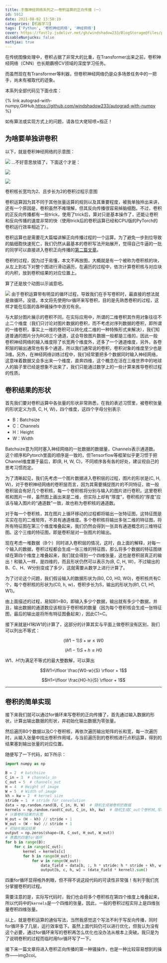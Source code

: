 ```yaml
---
title: 手撸神经网络系列之——卷积运算的正向传播（一）
id: 5912
date: 2021-08-02 13:58:19
categories: [机器学习]
tags: ['Python', '卷积神经网络', '神经网络']
cover: https://fastly.jsdelivr.net/gh/windshadow233/BlogStorage@files/png/70aac277b8622b592db83c23c1904c45.png
disableNunjucks: false
mathjax: true
---
```


在传统图像处理中，卷积占据了非常大的比重，在Transformer出来之前，卷积神经网络（CNN）也长期霸榜CV领域的深度学习任务。

而虽然现在有Transformer等利器，但卷积神经网络仍是众多场景任务中的一把手，尚未有被取代的迹象。


本系列全部代码见下面仓库：

{% link autograd-with-numpy,GitHub,https://github.com/windshadow233/autograd-with-numpy %}

如有算法或实现方式上的问题，请各位大佬轻喷+指正！

## 为啥要单独讲卷积


以下，就是卷积神经网络的示意图：



![](https://fastly.jsdelivr.net/gh/windshadow233/BlogStorage@files/png/1305e0643765dea4ba151b65c78b96a9.png)
...不好意思放错了，下面这个才是：



![](https://fastly.jsdelivr.net/gh/windshadow233/BlogStorage@files/webp/2db2e9b849f6949165a878ef117157d6.webp)

![](https://fastly.jsdelivr.net/gh/windshadow233/BlogStorage@files/png/70aac277b8622b592db83c23c1904c45.png)

卷积核长宽均为2、且步长为2的卷积过程示意图


卷积运算因为其不同于其他张量运算的规则以及其重要程度，被我单独拎出来讲，还有一个原因是，卷积虽然不难理解，但其反向传播很容易掉脑细胞。不过，卷积的正反向传播都有一些trick，使用了trick后，算对只是基本操作了，还能让卷积和反向传播的速度非常的快（使用trick后的卷积运算已经和CPU版的PyTorch的卷积运行效率相近了）。


卷积运算也是需要花大篇幅讲解正向传播过程的一个运算。为了避免一步到位导致的脑细胞快速死亡，我们仍然从最基本的卷积写法开始展开，觉得自己牛逼的一批的同学可以直接进入卷积正向传播的[第二篇文章](/blog/5945/)。


卷积的过程，因为过于易懂，本文不再放图，大概就是有一个被称为卷积核的块，从左上到右下对整个图进行滑动遍历，在遍历的过程中，依次计算卷积核与对应块的内积，放到卷积结果的对应位置上。


算了还是放个动图以示诚意吧。



![](https://fastly.jsdelivr.net/gh/windshadow233/BlogStorage@files/gif/a13db92f4878f4acc269505548995c38.gif)
由于卷积运算带有明显的循环过程，导致我们在手写卷积时，最直接的想法就是做循环。没错，本文将先使用for循环来写卷积，目的是先熟悉卷积的过程，这样才能在后面的各种骚操作中游刃有余。


与大部分图片展示的卷积不同，在实际应用中，所谓的二维卷积其作用对象往往不止二个维度（我们只讨论对图片数据的卷积，而不考虑对序列数据的卷积，即所谓的一维卷积，事实上一维的卷积可以转化成二维的一种特殊形式来解决），我们知道普通的图片分为RGB三个通道，这会导致图片数据一般都是三维的，因此一般卷积神经网络的输入维度除了长宽两个维度外，还多了一个通道维度，另外，各卷积层的输出通常也有多个通道，所以我们通常说的卷积，卷积对象的维度至少也是3维。另外，在神经网络训练过程中，我们经常要把多个数据同时输入神经网络，这意味着数据又会多出来一个维度，直奔四维，这个概念在活在三维世界中的地球人的脑子里已经是想象不出来了，我们只能通过数学上的一些计算来推导卷积过程的性质。


## 卷积结果的形状


首先我们要对卷积运算中各张量的形状非常熟悉，在我的表述习惯里，被卷积张量的形状定义为(B, C, H, W)，四个维度，这四个字母分别表示


- B：Batchsize
- C：Channels
- H：Height
- W：Width

Batchsize意为同时塞入神经网络的一批数据的数据量，Channels表示通道数。这个顺序和Pytorch里面的顺序是一致的，但Tensorflow等框架似乎更习惯于把Channel维度置于最后，即(B, H, W, C)，不同顺序各有各的好处，建议视自己的思考习惯而定。


为了清晰起见，我们先考虑一个图片数据进入卷积层的过程，图片的形状是(C, H, W)，对于卷积神经网络的卷积层而言，因为其需要捕捉图片的不同特征，故一般卷积层会有好几个卷积核，每一个卷积核将分别与输入的图片进行卷积。这里卷积核和图片一样，虽然图上画出来是二维，但实际上却有“厚度”，卷积核的“厚度”应该与输入图片的“通道数”一致，故也称为卷积核的通道数。


对于每一个卷积核，其在图片上循环移动的过程都将输出一张特征图，这特征图是实实在在的二维矩阵，不具有通道维度。多个卷积核将输出多张二维的特征图，将所有特征图在第三个维度堆叠起来，我们仍然会得到一张具有通道概念的三维特征图。这个三维的特征图，即是卷积层对一张图片的输出。


现在考虑一堆数据（B个）同时进入卷积层的情况，这时，由上面的解释，对每一个输入的数据，卷积过程都会生成一张三维的特征图，那么将多个数据的特征图继续在第四个维度上堆叠起来，我们就会得到一个四维张量，这也是卷积层真正的输出！和输入一样，是四维的，而且形状仍然可以表示为(B, C, H, W)，不过输出的B、C、H、W分别变成了多少，这就需要从数学上进行计算了。


为了讨论这个问题，我们假设输入的数据形状为(B0, C0, H0, W0)，卷积核共有C个，每个卷积核的形状为(C0, h, w)，卷积步长为S，输出的形状为(B1, C1, H1, W1)。


由上面描述的过程，易知B1=B0，即输入多少个数据，输出就有多少个数据，并且，输出数据的通道数应该相当于卷积核的数量（因为每个卷积核会生成一张特征图，最后的输出是将所有特征图叠起来），因此C1=C。


接下来就是H1和W1的计算了，这部分的计算其实与平面上做卷积没有区别，我们可以列出不等式：


$$(W1-1)S + w\le W0$$


$$(H1-1)S + h\le H0$$


$W1、H1$为满足不等式的最大整数解，可以算出


$$W1=\lfloor \frac{W0-w}{S} \rfloor + 1$$


$$H1=\lfloor \frac{H0-h}{S} \rfloor + 1$$




---

## 卷积的简单实现


接下来我们就可以通过for循环来写卷积的正向传播了，首先通过输入数据的形状，计算出输出数据的形状，并初始化输出数据为零张量。


然后遍历B0个数据以及C个卷积核，再依次遍历输出矩阵的长和宽，每一次遍历时，从输入张量中找出卷积作用域，与当前遍历到的卷积核进行点积运算，得到的结果塞到输出张量的对应位置。


随便写了一下代码，如下所示：



```python
import numpy as np

B = 2  # batchsize
C_in = 3  # channels_in
C_out = 5  # channels_out
H = 4  # Height of image
W = 5  # Width of image
kh = kw = 2  # kernel size
stride = 1  # stride for convolution
data = np.random.rand(B, C_in, H, W)  # 随机生成被卷积的数据
kernels = np.random.rand(C_out, C_in, kh, kw)  # 随机生成C_out个卷积核,写在一个张量里
# 计算卷积结果的长宽
H_out = (H - kh) // stride + 1
W_out = (W - kw) // stride + 1
# 初始化输出结果
output = np.zeros(shape=(B, C_out, H_out, W_out))
# 愚蠢的四重for循环
for b in range(B):
    for c in range(C_out):
        kernel = kernels[c]
        for h in range(H_out):
            for w in range(W_out):
                data_field = data[b, :, h * stride: h * stride + kh, w * stride: w * stride + kw]
                output[b, c, h, w] = (data_field * kernel).sum()
```

四重for循环显得格外刺眼，但不得不说这段代码的可读性非常强！有利于我们充分掌握卷积的过程。


需要注意的是，实际写代码时，我们也会将多个卷积核在第四个维度上堆叠起来，所以代码中的`kernels`是一个四维的张量。因此，一般的卷积过程实际上是四维张量卷积四维张量。


以上，就是卷积运算的通俗写法，当然我感觉这个写法不利于写反向传播，同时for循环多了几层，运行效率低下。虽然上面代码仍可以进行优化，但我认为没有这个必要，通过for循环来写的卷积再怎么优化也没办法从根本上突破。我只是为了说明卷积的过程而临时用for循环写了一下。


接下来一篇文章将进入卷积正向传播的第一种骚操作，也是一种比较容易想到的操作——img2col。

